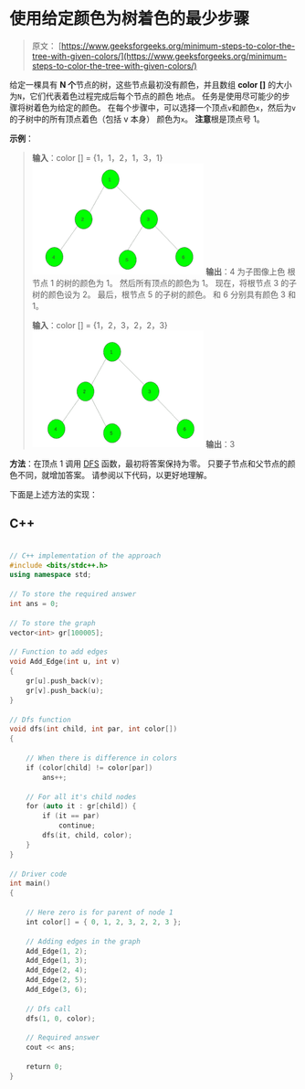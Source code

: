 # 使用给定颜色为树着色的最少步骤

> 原文： [https://www.geeksforgeeks.org/minimum-steps-to-color-the-tree-with-given-colors/](https://www.geeksforgeeks.org/minimum-steps-to-color-the-tree-with-given-colors/)

给定一棵具有 **N 个**节点的树，这些节点最初没有颜色，并且数组 **color []** 的大小为`N`，它们代表着色过程完成后每个节点的颜色 地点。 任务是使用尽可能少的步骤将树着色为给定的颜色。 在每个步骤中，可以选择一个顶点`v`和颜色`x`，然后为`v`的子树中的所有顶点着色（包括 v 本身） 颜色为`x`。 **注意**根是顶点号 1。

**示例**：

> **输入**：color [] = {1，1，2，1，3，1}
> ![](img/a3d75c78a2bb25548a70a9d5564daaff.png)
> **输出**：4
> 为子图像上色 根节点 1 的树的颜色为 1。
> 然后所有顶点的颜色为 1。
> 现在，将根节点 3 的子树的颜色设为 2。
> 最后，根节点 5 的子树的颜色。 和 6 分别具有颜色 3 和 1。
> 
> **输入**：color [] = {1，2，3，2，2，3}
> ![](img/e5b4c0e86712ccabd1ff68fd3c908690.png)
> **输出**：3

**方法**：在顶点 1 调用 [DFS](https://www.geeksforgeeks.org/depth-first-search-or-dfs-for-a-graph/) 函数，最初将答案保持为零。 只要子节点和父节点的颜色不同，就增加答案。
请参阅以下代码，以更好地理解。

下面是上述方法的实现：

## C++

```cpp

// C++ implementation of the approach 
#include <bits/stdc++.h> 
using namespace std; 

// To store the required answer 
int ans = 0; 

// To store the graph 
vector<int> gr[100005]; 

// Function to add edges 
void Add_Edge(int u, int v) 
{ 
    gr[u].push_back(v); 
    gr[v].push_back(u); 
} 

// Dfs function 
void dfs(int child, int par, int color[]) 
{ 

    // When there is difference in colors 
    if (color[child] != color[par]) 
        ans++; 

    // For all it's child nodes 
    for (auto it : gr[child]) { 
        if (it == par) 
            continue; 
        dfs(it, child, color); 
    } 
} 

// Driver code 
int main() 
{ 

    // Here zero is for parent of node 1 
    int color[] = { 0, 1, 2, 3, 2, 2, 3 }; 

    // Adding edges in the graph 
    Add_Edge(1, 2); 
    Add_Edge(1, 3); 
    Add_Edge(2, 4); 
    Add_Edge(2, 5); 
    Add_Edge(3, 6); 

    // Dfs call 
    dfs(1, 0, color); 

    // Required answer 
    cout << ans; 

    return 0; 
} 

```